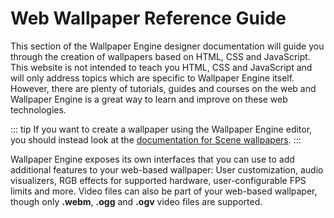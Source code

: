 # Web Wallpaper Reference Guide

This section of the Wallpaper Engine designer documentation will guide you through the creation of wallpapers based on HTML, CSS and JavaScript. This website is not intended to teach you HTML, CSS and JavaScript and will only address topics which are specific to Wallpaper Engine itself. However, there are plenty of tutorials, guides and courses on the web and Wallpaper Engine is a great way to learn and improve on these web technologies.

::: tip
If you want to create a wallpaper using the Wallpaper Engine editor, you should instead look at the [documentation for Scene wallpapers](/scene/overview).
:::

Wallpaper Engine exposes its own interfaces that you can use to add additional features to your web-based wallpaper: User customization, audio visualizers, RGB effects for supported hardware, user-configurable FPS limits and more. Video files can also be part of your web-based wallpaper, though only **.webm**, **.ogg** and **.ogv** video files are supported.